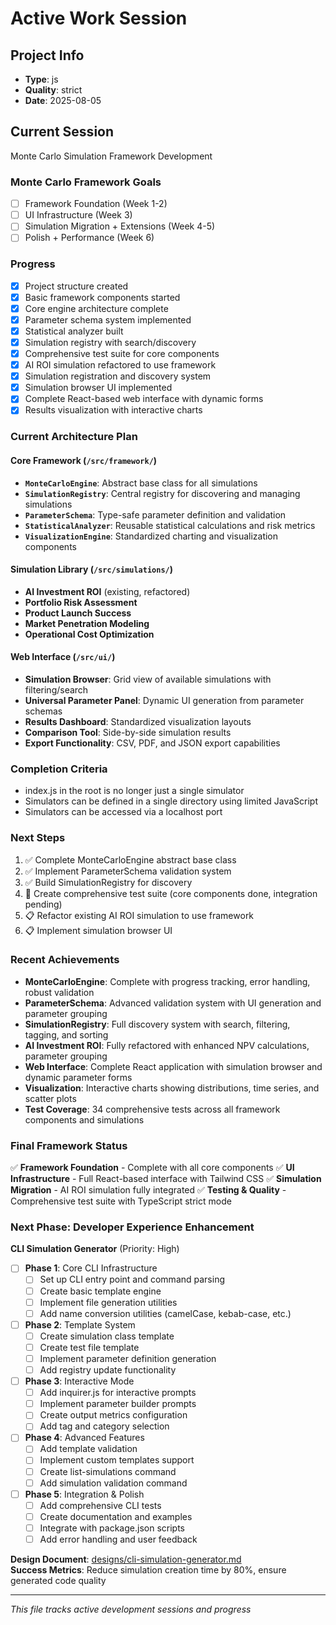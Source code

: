 # Active Work Session

## Project Info
- **Type**: js
- **Quality**: strict
- **Date**: 2025-08-05

## Current Session
Monte Carlo Simulation Framework Development

### Monte Carlo Framework Goals
- [ ] Framework Foundation (Week 1-2)
- [ ] UI Infrastructure (Week 3)
- [ ] Simulation Migration + Extensions (Week 4-5)
- [ ] Polish + Performance (Week 6)

### Progress
- [x] Project structure created
- [x] Basic framework components started
- [x] Core engine architecture complete
- [x] Parameter schema system implemented
- [x] Statistical analyzer built
- [x] Simulation registry with search/discovery
- [x] Comprehensive test suite for core components
- [x] AI ROI simulation refactored to use framework
- [x] Simulation registration and discovery system
- [x] Simulation browser UI implemented
- [x] Complete React-based web interface with dynamic forms
- [x] Results visualization with interactive charts

### Current Architecture Plan

#### Core Framework (`/src/framework/`)
- **`MonteCarloEngine`**: Abstract base class for all simulations
- **`SimulationRegistry`**: Central registry for discovering and managing simulations
- **`ParameterSchema`**: Type-safe parameter definition and validation
- **`StatisticalAnalyzer`**: Reusable statistical calculations and risk metrics
- **`VisualizationEngine`**: Standardized charting and visualization components

#### Simulation Library (`/src/simulations/`)
- **AI Investment ROI** (existing, refactored)
- **Portfolio Risk Assessment** 
- **Product Launch Success**
- **Market Penetration Modeling**
- **Operational Cost Optimization**

#### Web Interface (`/src/ui/`)
- **Simulation Browser**: Grid view of available simulations with filtering/search
- **Universal Parameter Panel**: Dynamic UI generation from parameter schemas
- **Results Dashboard**: Standardized visualization layouts
- **Comparison Tool**: Side-by-side simulation results
- **Export Functionality**: CSV, PDF, and JSON export capabilities

### Completion Criteria
- index.js in the root is no longer just a single simulator
- Simulators can be defined in a single directory using limited JavaScript
- Simulators can be accessed via a localhost port

### Next Steps
1. ✅ Complete MonteCarloEngine abstract base class
2. ✅ Implement ParameterSchema validation system  
3. ✅ Build SimulationRegistry for discovery
4. 🔄 Create comprehensive test suite (core components done, integration pending)
5. 📋 Refactor existing AI ROI simulation to use framework
6. 📋 Implement simulation browser UI

### Recent Achievements
- **MonteCarloEngine**: Complete with progress tracking, error handling, robust validation
- **ParameterSchema**: Advanced validation system with UI generation and parameter grouping
- **SimulationRegistry**: Full discovery system with search, filtering, tagging, and sorting
- **AI Investment ROI**: Fully refactored with enhanced NPV calculations, parameter grouping
- **Web Interface**: Complete React application with simulation browser and dynamic parameter forms
- **Visualization**: Interactive charts showing distributions, time series, and scatter plots
- **Test Coverage**: 34 comprehensive tests across all framework components and simulations

### Final Framework Status
✅ **Framework Foundation** - Complete with all core components
✅ **UI Infrastructure** - Full React-based interface with Tailwind CSS
✅ **Simulation Migration** - AI ROI simulation fully integrated
✅ **Testing & Quality** - Comprehensive test suite with TypeScript strict mode

### Next Phase: Developer Experience Enhancement

**CLI Simulation Generator** (Priority: High)
- [ ] **Phase 1**: Core CLI Infrastructure
  - [ ] Set up CLI entry point and command parsing
  - [ ] Create basic template engine
  - [ ] Implement file generation utilities
  - [ ] Add name conversion utilities (camelCase, kebab-case, etc.)

- [ ] **Phase 2**: Template System
  - [ ] Create simulation class template
  - [ ] Create test file template
  - [ ] Implement parameter definition generation
  - [ ] Add registry update functionality

- [ ] **Phase 3**: Interactive Mode
  - [ ] Add inquirer.js for interactive prompts
  - [ ] Implement parameter builder prompts
  - [ ] Create output metrics configuration
  - [ ] Add tag and category selection

- [ ] **Phase 4**: Advanced Features
  - [ ] Add template validation
  - [ ] Implement custom templates support
  - [ ] Create list-simulations command
  - [ ] Add simulation validation command

- [ ] **Phase 5**: Integration & Polish
  - [ ] Add comprehensive CLI tests
  - [ ] Create documentation and examples
  - [ ] Integrate with package.json scripts
  - [ ] Add error handling and user feedback

**Design Document**: [designs/cli-simulation-generator.md](designs/cli-simulation-generator.md)  
**Success Metrics**: Reduce simulation creation time by 80%, ensure generated code quality

---
*This file tracks active development sessions and progress*
